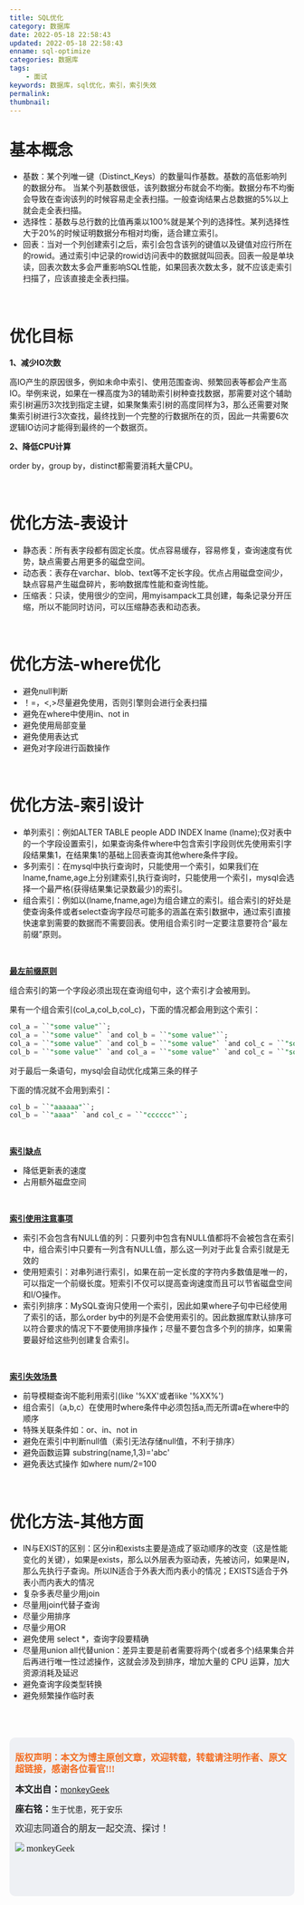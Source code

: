 ```yaml
---
title: SQL优化
category: 数据库
date: 2022-05-18 22:58:43
updated: 2022-05-18 22:58:43
enname: sql-optimize
categories: 数据库
tags:
	- 面试
keywords: 数据库，sql优化，索引，索引失效
permalink:
thumbnail:
---
```


# 基本概念

- 基数：某个列唯一键（Distinct_Keys）的数量叫作基数。<!--more-->基数的高低影响列的数据分布。 当某个列基数很低，该列数据分布就会不均衡。数据分布不均衡会导致在查询该列的时候容易走全表扫描。一般查询结果占总数据的5%以上就会走全表扫描。
- 选择性：基数与总行数的比值再乘以100%就是某个列的选择性。某列选择性大于20%的时候证明数据分布相对均衡，适合建立索引。
- 回表：当对一个列创建索引之后，索引会包含该列的键值以及键值对应行所在的rowid。通过索引中记录的rowid访问表中的数据就叫回表。回表一般是单块读，回表次数太多会严重影响SQL性能，如果回表次数太多，就不应该走索引扫描了，应该直接走全表扫描。

</br>



# 优化目标

**1、减少IO次数**

高IO产生的原因很多，例如未命中索引、使用范围查询、频繁回表等都会产生高IO。举例来说，如果在一棵高度为3的辅助索引树种查找数据，那需要对这个辅助索引树遍历3次找到指定主键，如果聚集索引树的高度同样为3，那么还需要对聚集索引树进行3次查找，最终找到一个完整的行数据所在的页，因此一共需要6次逻辑IO访问才能得到最终的一个数据页。

**2、降低CPU计算**

order by，group by，distinct都需要消耗大量CPU。

</br>



# 优化方法-表设计

- 静态表：所有表字段都有固定长度。优点容易缓存，容易修复，查询速度有优势，缺点需要占用更多的磁盘空间。
- 动态表：表存在varchar、blob、text等不定长字段。优点占用磁盘空间少，缺点容易产生磁盘碎片，影响数据库性能和查询性能。
- 压缩表：只读，使用很少的空间，用myisampack工具创建，每条记录分开压缩，所以不能同时访问，可以压缩静态表和动态表。

</br>



# 优化方法-where优化

- 避免null判断
- ！=，<,>尽量避免使用，否则引擎则会进行全表扫描
- 避免在where中使用in、not in
- 避免使用局部变量
- 避免使用表达式
- 避免对字段进行函数操作

</br>



# 优化方法-索引设计

- 单列索引：例如ALTER TABLE people ADD INDEX lname (lname);仅对表中的一个字段设置索引，如果查询条件where中包含索引字段则优先使用索引字段结果集1，在结果集1的基础上回表查询其他where条件字段。
- 多列索引：在mysql中执行查询时，只能使用一个索引，如果我们在lname,fname,age上分别建索引,执行查询时，只能使用一个索引，mysql会选择一个最严格(获得结果集记录数最少)的索引。
- 组合索引：例如以(lname,fname,age)为组合建立的索引。组合索引的好处是使查询条件或者select查询字段尽可能多的涵盖在索引数据中，通过索引直接快速拿到需要的数据而不需要回表。使用组合索引时一定要注意要符合“最左前缀”原则。

</br>



**<u>最左前缀原则</u>**

组合索引的第一个字段必须出现在查询组句中，这个索引才会被用到。

果有一个组合索引(col_a,col_b,col_c)，下面的情况都会用到这个索引：

```sql
col_a = ``"some value"``;
col_a = ``"some value"` `and col_b = ``"some value"``;
col_a = ``"some value"` `and col_b = ``"some value"` `and col_c = ``"some value"``;
col_b = ``"some value"` `and col_a = ``"some value"` `and col_c = ``"some value"``;
```

对于最后一条语句，mysql会自动优化成第三条的样子

下面的情况就不会用到索引：

```sql
col_b = ``"aaaaaa"``;
col_b = ``"aaaa"` `and col_c = ``"cccccc"``;
```

</br>



**<u>索引缺点</u>**

- 降低更新表的速度
- 占用额外磁盘空间

</br>



**<u>索引使用注意事项</u>**

- 索引不会包含有NULL值的列：只要列中包含有NULL值都将不会被包含在索引中，组合索引中只要有一列含有NULL值，那么这一列对于此复合索引就是无效的
- 使用短索引：对串列进行索引，如果在前一定长度的字符内多数值是唯一的，可以指定一个前缀长度。短索引不仅可以提高查询速度而且可以节省磁盘空间和I/O操作。
- 索引列排序：MySQL查询只使用一个索引，因此如果where子句中已经使用了索引的话，那么order by中的列是不会使用索引的。因此数据库默认排序可以符合要求的情况下不要使用排序操作；尽量不要包含多个列的排序，如果需要最好给这些列创建复合索引。

</br>



**<u>索引失效场景</u>**

- 前导模糊查询不能利用索引(like '%XX'或者like '%XX%')
- 组合索引（a,b,c）在使用时where条件中必须包括a,而无所谓a在where中的顺序
- 特殊关联条件如：or、in、not in
- 避免在索引中判断null值（索引无法存储null值，不利于排序）
- 避免函数运算 substring(name,1,3)='abc'
- 避免表达式操作 如where num/2=100



</br>



# 优化方法-其他方面

- IN与EXIST的区别：区分in和exists主要是造成了驱动顺序的改变（这是性能变化的关键），如果是exists，那么以外层表为驱动表，先被访问，如果是IN，那么先执行子查询。所以IN适合于外表大而内表小的情况；EXISTS适合于外表小而内表大的情况
- 复杂多表尽量少用join
- 尽量用join代替子查询
- 尽量少用排序
- 尽量少用OR
- 避免使用 select *，查询字段要精确
- 尽量用union all代替union：差异主要是前者需要将两个(或者多个)结果集合并后再进行唯一性过滤操作，这就会涉及到排序，增加大量的 CPU 运算，加大资源消耗及延迟
- 避免查询字段类型转换
- 避免频繁操作临时表



</br>

</br>

</br>

<script>
var _hmt = _hmt || [];
(function() {
  var hm = document.createElement("script");
  hm.src = "https://hm.baidu.com/hm.js?2f798e6b269c8a40f12bef25d7f1876d";
  var s = document.getElementsByTagName("script")[0]; 
  s.parentNode.insertBefore(hm, s);
})();
</script>

<div style="height:260px; background-color:rgb(238,240,244); padding:10px;border-radius:10px;">
    <p style="color:#f36c21;font:bold 16px/20px 'kaiTi';">
      版权声明：本文为博主原创文章，欢迎转载，转载请注明作者、原文超链接，感谢各位看官!!!
    </p>
    <p>
      <span style="font:bold 16px/20px 'kaiTi';">本文出自：</span><a href="https://monkeyGeek369.github.io">monkeyGeek</a> 
    </p>
    <p>
      <span style="font:bold 16px/20px 'kaiTi';">座右铭：</span><span>生于忧患，死于安乐</span> 
    </p>
    <p>
      <span style="font:16px/20px 'kaiTi';">欢迎志同道合的朋友一起交流、探讨！</span> 
    </p>
    <img style="height:auto; width:auto;flot:left;" src="../../../../image/monkey64.png" /><span style="font:16px/20px 'kaiTi';flot:left;">   monkeyGeek</span>


